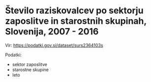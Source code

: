 # Število raziskovalcev po sektorju zaposlitve in starostnih skupinah, Slovenija, 2007 - 2016

Vir: https://podatki.gov.si/dataset/surs2364103s

Podatki:
  - sektor zaposlitve
  - starostne skupine
  - leto
